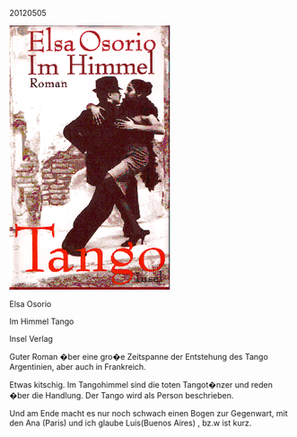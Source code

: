 



20120505
  

![](../_bilder/20120505_osario0.png)  

  

Elsa Osorio  

Im Himmel Tango   

Insel Verlag  

  

Guter Roman �ber eine gro�e Zeitspanne der Entstehung des Tango Argentinien, aber auch in Frankreich.  

Etwas kitschig. Im Tangohimmel sind die toten Tangot�nzer und reden �ber die Handlung. Der Tango wird als Person beschrieben.  

Und am Ende macht es nur noch schwach einen Bogen zur Gegenwart, mit den Ana (Paris) und ich glaube Luis(Buenos Aires) , bz.w ist kurz.  

